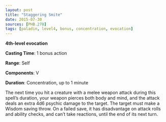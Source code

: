 ```yaml
---
layout: post
title: "Staggering Smite"
date: 2015-07-30
sources: [PHB.278]
tags: [paladin, level4, bonus, concentration, evocation]
---
```


**4th-level evocation**

**Casting Time**: 1 bonus action

**Range**: Self

**Components**: V

**Duration**: Concentration, up to 1 minute

The next time you hit a creature with a melee weapon attack during this spell’s duration, your weapon pierces both body and mind, and the attack deals an extra 4d6 psychic damage to the target. The target must make a Wisdom saving throw. On a failed save, it has disadvantage on attack rolls and ability checks, and can’t take reactions, until the end of its next turn.
